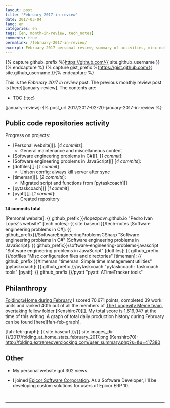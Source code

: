 ```yaml
---
layout: post
title: "February 2017 in review"
date: 2017-03-04
lang: en
categories: en
tags: [en, month-in-review, tech_notes]
comments: true
permalink: /february-2017-in-review/
excerpt: February 2017 personal review, summary of activities, misc notes...
---
```


{% capture github_prefix %}https://github.com/{{ site.github_username }}{% endcapture %}
{% capture gist_prefix %}https://gist.github.com/{{ site.github_username }}{% endcapture %}

This is the *February 2017 in review* post. The previous monthly review post is
[here][january-review].  The contents are:

* TOC
{:toc}

[january-review]: {% post_url 2017/2017-02-20-january-2017-in-review %}

## Public code repositories activity ###################################

Progress on projects:

- [Personal website][]. [*4 commits*]:
  - General maintenance and miscellaneous content
- [Software engineering problems in C#][]. [*1 commit*]:
- [Software engineering problems in JavaScript][] [*4 commits*]:
- [dotfiles][]: [*1 commit*]
  - Unison config: always kill server after sync
- [timeman][]. [*2 commits*]:
  - Migrated script and functions from [pytaskcoach][]
- [pytaskcoach][] [*1 commit*]
- [pyatt][]. [*1 commit*]:
  - Created repository

**14 commits total**.

[Personal website]: {{ github_prefix }}/lopezpdvn.github.io "Pedro Ivan Lopez's website"
[tech notes]: {{ site.baseurl }}/tech-notes
[Software engineering problems in C#]: {{ github_prefix}}/SoftwareEngineeringProblemsCSharp "Software engineering problems in C#"
[Software engineering problems in JavaScript]: {{ github_prefix}}/software-engineering-problems-javascript "Software engineering problems in JavaScript"
[dotfiles]: {{ github_prefix }}/dotfiles "Misc configuration files and directories"
[timeman]: {{ github_prefix }}/timeman "timeman: Simple time management utilities"
[pytaskcoach]: {{ github_prefix }}/pytaskcoach "pytaskcoach: Taskcoach tools"
[pyatt]: {{ github_prefix }}/pyatt "pyatt: ATimeTracker tools"

## Philanthropy #######################################################

[Folding@Home during February][fah-stats] I scored 70,671 points, completed 39
work units and ranked 40th out of all the members of [The Longevity Meme
team][], overtaking fellow folder [Kenshiro70][]. My total score is 1,619,947
at the time of this writing.  A graph of total daily production history during
February can be found [here][fah-feb-graph].

[fah-stats]: http://folding.extremeoverclocking.com/user_summary.php?s=&u=648628 "dreilopz - User Summary - EXTREME Overclocking Folding @ Home Stats"
[The Longevity Meme team]: http://folding.extremeoverclocking.com/user_list.php?s=&t=32461 "The Longevity Meme Individual Users List"
[fah-feb-graph]: {{ site.baseurl }}/{{ site.images_dir }}/2017/folding_at_home_stats_february_2017.png
[Kenshiro70]: http://folding.extremeoverclocking.com/user_summary.php?s=&u=417380

## Other ###############################################################

- My personal website got 302 views.

- I joined [Epicor Software Corporation][]. As a Software Developer, I'll be
  developing custom solutions for users of Epicor ERP 10.

[Epicor Software Corporation]: http://www.epicor.com/default.aspx?ignoreip=true

<br/>

---
